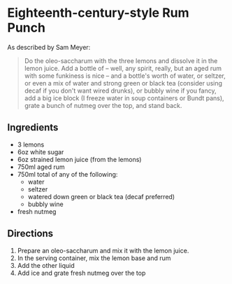 # Eighteenth-century-style Rum Punch

As described by Sam Meyer:

> Do the oleo-saccharum with the three lemons and dissolve it in the lemon juice. Add a bottle of – well, any spirit, really, but an aged rum with some funkiness is nice – and a bottle's worth of water, or seltzer, or even a mix of water and strong green or black tea (consider using decaf if you don't want wired drunks), or bubbly wine if you fancy, add a big ice block (I freeze water in soup containers or Bundt pans), grate a bunch of nutmeg over the top, and stand back.

## Ingredients

* 3 lemons
* 6oz white sugar
* 6oz strained lemon juice (from the lemons)
* 750ml aged rum
* 750ml total of any of the following:
  * water
  * seltzer
  * watered down green or black tea (decaf preferred)
  * bubbly wine
* fresh nutmeg

## Directions

1. Prepare an oleo-saccharum and mix it with the lemon juice.
2. In the serving container, mix the lemon base and rum
3. Add the other liquid
4. Add ice and grate fresh nutmeg over the top
